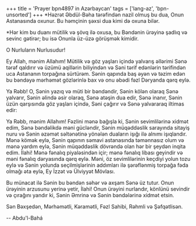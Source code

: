 +++
title = 'Prayer bpn4897 in Azərbaycan'
tags = ['lang-az', 'bpn-unsorted']
+++
*Həzrət Əbdül-Bəha tərəfindən nazil olmuş bu dua, Onun Astanasında oxunur. Bu həmçinin şəxsi dua kimi də oxuna bilər.

*Hər kim bu duanı mütilik və şövq ilə oxusa, bu Bəndənin ürəyinə şadlıq və sevinc gətirər; bu isə Onunla üz-üzə görüşmək kimidir.

O Nurluların Nurlusudur!

Ey Allah, mənim Allahım! Mütilik və göz yaşları içində yalvarış əllərimi Sənə tərəf qaldırır və üzümü aqillərin biliyindən və Səni tərif edənlərin tərifindən uca Astananın torpağına sürtürəm. Sənin qapında baş əyən və təzim edən bu bəndəyə mərhəmət gözlərinlə bax və onu əbədi fəzl Dəryanda qərq eylə.

Ya Rəbb! O, Sənin yazıq və müti bir bəndəndir, Sənin kölən olaraq Sənə yalvarır, Sənin əlində əsir olaraq, Sənə atəşin dua edir, Sənə inanır, Sənin üzün qarşısında göz yaşları içində, Səni çağırır və Sənə yalvararaq iltimas edir:

Ya Rəbb, mənim Allahım! Fəzlini mənə bağışla ki, Sənin sevimlilərinə xidmət edim, Sənə bəndəlikdə məni gücləndir, Sənin müqəddəslik sarayında sitayiş nuru və Sənin əzəmət səltənətinə yönələn duaların işığı ilə alnımı işıqlandır. Mənə kömək eylə, Sənin qapının səmavi astanasında təmənnasız olum və mənə yardım eylə, Sənin müqəddəslik dövrəndə olan hər bir şeydən inqita edim. İlahi! Mənə fənalıq piyaləsindən içir; mənə fənalıq libası geyindir və məni fənalıq dəryasında qərq eylə. Məni, öz sevimlilərinin keçdiyi yolun tozu eylə və Sənin yolunda seçilmişlərinin addımları ilə şərəflənmiş torpağa fəda olmağı əta eylə, Ey İzzət və Ülviyyət Mövlası.

Bu münacat ilə Sənin bu bəndən səhər və axşam Sənə üz tutur. Onun ürəyinin arzusunu yerinə yetir, İlahi! Onun ürəyini nurlandır, könlünü sevindir və çırağını yandır ki, Sənin Əmrinə və Sənin bəndələrinə xidmət etsin.

Sən Bəxşedən, Mərhəmətli, Kəramətli, Fəzl Sahibi, Rəhmli və Şəfqətlisən.

-- Abdu'l-Bahá
